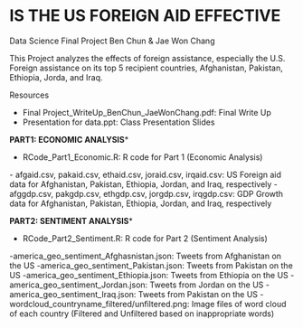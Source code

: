 
# IS THE US FOREIGN AID EFFECTIVE
Data Science Final Project
Ben Chun & Jae Won Chang

This Project analyzes the effects of foreign assistance, especially the U.S. Foreign assistance on its top 5 recipient countries, Afghanistan, Pakistan, Ethiopia, Jorda, and Iraq.

Resources
<FINAL REPORT>
- Final Project_WriteUp_BenChun_JaeWonChang.pdf: Final Write Up
- Presentation for data.ppt: Class Presentation Slides

******PART1: ECONOMIC ANALYSIS*******
<R Codes>
- RCode_Part1_Economic.R: R code for Part 1 (Economic Analysis)

<Foreign Assistance data>
- afgaid.csv, pakaid.csv, ethaid.csv, joraid.csv, irqaid.csv: US Foreign aid data for Afghanistan, Pakistan, Ethiopia, Jordan, and Iraq, respectively

<GDP Growth Data>
- afggdp.csv, pakgdp.csv, ethgdp.csv, jorgdp.csv, irqgdp.csv: GDP Growth data for Afghanistan, Pakistan, Ethiopia, Jordan, and Iraq, respectively

******PART2: SENTIMENT ANALYSIS*******
<R Codes>
- RCode_Part2_Sentiment.R: R code for Part 2 (Sentiment Analysis)

<JSON>
-america_geo_sentiment_Afghasnistan.json: Tweets from Afghanistan on the US
-america_geo_sentiment_Pakistan.json: Tweets from Pakistan on the US
-america_geo_sentiment_Ethiopia.json: Tweets from Ethiopia on the US
-america_geo_sentiment_Jordan.json: Tweets from Jordan on the US
-america_geo_sentiment_Iraq.json: Tweets from Pakistan on the US

<Word Cloud>
- wordcloud_countryname_filtered/unfiltered.png: Image files of word cloud of each country (Filtered and Unfiltered based on inappropriate words)

